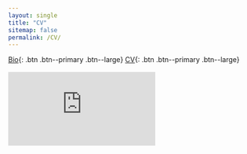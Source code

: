 ```yaml
---
layout: single
title: "CV"
sitemap: false
permalink: /CV/
---
```

[Bio]("_pages/about/"){: .btn .btn--primary .btn--large} [CV]("_pages/CV/"){: .btn .btn--primary .btn--large}
<br>
<br>
<embed src="https://regionary.github.io/assets/Curriculum Vitae.pdf.pdf" type="application/pdf" />
